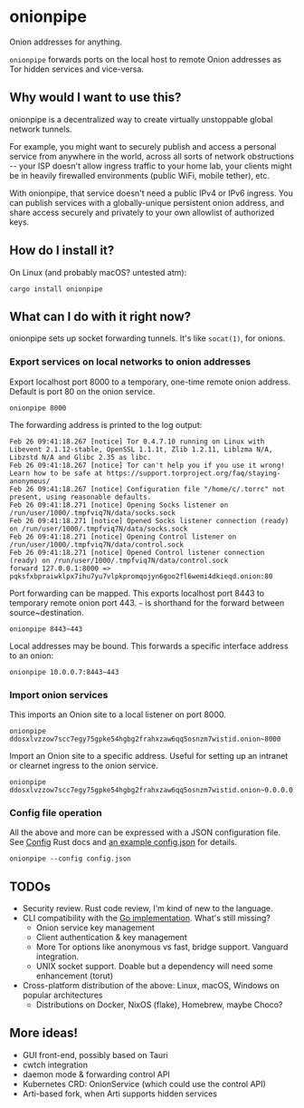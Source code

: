 # onionpipe

Onion addresses for anything.

`onionpipe` forwards ports on the local host to remote Onion addresses as Tor
hidden services and vice-versa.

## Why would I want to use this?

onionpipe is a decentralized way to create virtually unstoppable global network
tunnels.

For example, you might want to securely publish and access a personal service
from anywhere in the world, across all sorts of network obstructions -- your
ISP doesn't allow ingress traffic to your home lab, your clients might be in
heavily firewalled environments (public WiFi, mobile tether), etc.

With onionpipe, that service doesn't need a public IPv4 or IPv6 ingress. You
can publish services with a globally-unique persistent onion address, and share
access securely and privately to your own allowlist of authorized keys.

## How do I install it?

On Linux (and probably macOS? untested atm):

    cargo install onionpipe

## What can I do with it right now?

onionpipe sets up socket forwarding tunnels. It's like `socat(1)`, for onions.

### Export services on local networks to onion addresses

Export localhost port 8000 to a temporary, one-time remote onion address. Default is port 80 on the onion service.

```
onionpipe 8000
```

The forwarding address is printed to the log output:

```
Feb 26 09:41:18.267 [notice] Tor 0.4.7.10 running on Linux with Libevent 2.1.12-stable, OpenSSL 1.1.1t, Zlib 1.2.11, Liblzma N/A, Libzstd N/A and Glibc 2.35 as libc.
Feb 26 09:41:18.267 [notice] Tor can't help you if you use it wrong! Learn how to be safe at https://support.torproject.org/faq/staying-anonymous/
Feb 26 09:41:18.267 [notice] Configuration file "/home/c/.torrc" not present, using reasonable defaults.
Feb 26 09:41:18.271 [notice] Opening Socks listener on /run/user/1000/.tmpfviq7N/data/socks.sock
Feb 26 09:41:18.271 [notice] Opened Socks listener connection (ready) on /run/user/1000/.tmpfviq7N/data/socks.sock
Feb 26 09:41:18.271 [notice] Opening Control listener on /run/user/1000/.tmpfviq7N/data/control.sock
Feb 26 09:41:18.271 [notice] Opened Control listener connection (ready) on /run/user/1000/.tmpfviq7N/data/control.sock
forward 127.0.0.1:8000 => pqksfxbpraiwklpx7ihu7yu7vlpkpromqojyn6goo2fl6wemi4dkieqd.onion:80
```

Port forwarding can be mapped. This exports localhost port 8443 to temporary remote onion port 443. `~` is shorthand
for the forward between source~destination.

```
onionpipe 8443~443
```

Local addresses may be bound. This forwards a specific interface address to an onion:

```
onionpipe 10.0.0.7:8443~443
```

### Import onion services


This imports an Onion site to a local listener on port 8000.

```
onionpipe ddosxlvzzow7scc7egy75gpke54hgbg2frahxzaw6qq5osnzm7wistid.onion~8000
```

Import an Onion site to a specific address. Useful for setting up an intranet or clearnet ingress to the onion service.

```
onionpipe ddosxlvzzow7scc7egy75gpke54hgbg2frahxzaw6qq5osnzm7wistid.onion~0.0.0.0:8000
```

### Config file operation

All the above and more can be expressed with a JSON configuration file. See [Config](https://docs.rs/onionpipe/0.3.0/onionpipe/config/struct.Config.html) Rust docs and [an example config.json](examples/config.json) for details.

```
onionpipe --config config.json
```

## TODOs

- Security review. Rust code review, I'm kind of new to the language.
- CLI compatibility with the [Go implementation](https://github.com/cmars/onionpipe). What's still missing?
  - Onion service key management
  - Client authentication & key management
  - More Tor options like anonymous vs fast, bridge support. Vanguard integration.
  - UNIX socket support. Doable but a dependency will need some enhancement (torut)
- Cross-platform distribution of the above: Linux, macOS, Windows on popular architectures
  - Distributions on Docker, NixOS (flake), Homebrew, maybe Choco?

## More ideas!

- GUI front-end, possibly based on Tauri
- cwtch integration
- daemon mode & forwarding control API
- Kubernetes CRD: OnionService (which could use the control API)
- Arti-based fork, when Arti supports hidden services

